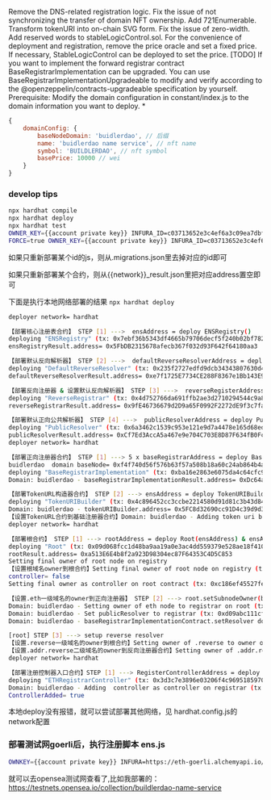 Remove the DNS-related registration logic.
Fix the issue of not synchronizing the transfer of domain NFT ownership.
Add 721Enumerable.
Transform tokenURI into on-chain SVG form.
Fix the issue of zero-width.
Add reserved words to stableLogicControl.sol.
For the convenience of deployment and registration, remove the price oracle and set a fixed price. If necessary, StableLogicControl can be deployed to set the price.
[TODO] If you want to implement the forward registrar contract BaseRegistrarImplementation can be upgraded. You can use BaseRegistrarImplementationUpgradeable to modify and verify according to the @openzeppelin/contracts-upgradeable specification by yourself.
Prerequisite:
Modify the domain configuration in constant/index.js to the domain information you want to deploy.
* 
``` js
{
    domainConfig: {
        baseNodeDomain: 'buidlerdao', // 后缀
        name: 'buidlerdao name service', // nft name
        symbol: 'BUILDLERDAO', // nft symbol
        basePrice: 10000 // wei
    }
}
```

### develop tips
```sh
npx hardhat compile
npx hardhat deploy 
npx hardhat test
OWNER_KEY={{account private key}} INFURA_ID=c03713652e3c4ef6a3c09ea7dbf58711 npx hardhat deploy --network goerli (INFURA_ID可以替换成自己的infuraid，执行前删除deployment/goerli/.migrations.json)
FORCE=true OWNER_KEY={{account private key}} INFURA_ID=c03713652e3c4ef6a3c09ea7dbf58711 npx hardhat deploy --network goerli （强制都重新deploy）
```
如果只重新部署某个id的js，则从.migrations.json里去掉对应的id即可

如果只重新部署某个合约，则从{{network}}_result.json里把对应address置空即可


下面是执行本地网络部署的结果 `npx hardhat deploy`
```sh
deployer network= hardhat

【部署核心注册表合约】 STEP [1] --->  ensAddress = deploy ENSRegistry()
deploying "ENSRegistry" (tx: 0x7ebf36b5343df4665b79706decf5f240b02bf782bec2c2d04470cdbe59b7c0a6)...: deployed at 0x5FbDB2315678afecb367f032d93F642f64180aa3 with 743372 gas
ensRegistryResult.address= 0x5FbDB2315678afecb367f032d93F642f64180aa3

【部署默认反向解析器】 STEP [2] --->  defaultReverseResolverAddress = deploy DefaultReverseResolver(ensAddress)
deploying "DefaultReverseResolver" (tx: 0x235f2727edfd9dcb34343807630d4cb928cb19be344524a24af10319c4d52269)...: deployed at 0xe7f1725E7734CE288F8367e1Bb143E90bb3F0512 with 419103 gas
defaultReverseResolverResult.address= 0xe7f1725E7734CE288F8367e1Bb143E90bb3F0512

【部署反向注册器 & 设置默认反向解析器】 STEP [3] --->  reverseRegisterAddress = deploy ReverseRegistrar(ensAddress, defaultReverseResolverAddress)
deploying "ReverseRegistrar" (tx: 0x4d752766da691ffb2ae3d2710294544c9a80b559e00139e5d84db3966b76c066)...: deployed at 0x9fE46736679d2D9a65F0992F2272dE9f3c7fa6e0 with 1234928 gas
reverseRegistrarResult.address= 0x9fE46736679d2D9a65F0992F2272dE9f3c7fa6e0

【部署默认正向公共解析器】 STEP [4] --->  publicResolverAddress = deploy PublicResolver(ensAddress)
deploying "PublicResolver" (tx: 0x6a3462c1539c953e121e9d7a4478e165d68edff3715eec8997e6062c7b9d99f8)...: deployed at 0xCf7Ed3AccA5a467e9e704C703E8D87F634fB0Fc9 with 1980210 gas
publicResolverResult.address= 0xCf7Ed3AccA5a467e9e704C703E8D87F634fB0Fc9
deployer network= hardhat

【部署正向注册器合约】 STEP [1] ---> 5 x baseRegistrarAddress = deploy BaseRegistrarImplementation(ensAddress, baseNode) & baseRegistrarAddress.addController(owner, true)
buidlerdao  domain baseNode= 0xf4f740d56f576b63f57a508b18a60c24ab864b4afd50efaaeecca234babce5f5
deploying "BaseRegistrarImplementation" (tx: 0xba16e2863e6075da4c64cfc98f115e60c82f6e9811e75922092d95eb59c1872a)...: deployed at 0xDc64a140Aa3E981100a9becA4E685f962f0cF6C9 with 2482613 gas
Domain: buidlerdao - baseRegistrarImplementationResult.address= 0xDc64a140Aa3E981100a9becA4E685f962f0cF6C9

【部署TokenURL构造器合约】 STEP [2] ---> ensAddress = deploy TokenURIBuilder() and setTokenURIBuilder
deploying "TokenURIBuilder" (tx: 0x4c896452cc3ccbe2214580d91d81c3b43d84abae61b083b8b01650f36e167015)...: deployed at 0x5FC8d32690cc91D4c39d9d3abcBD16989F875707 with 1184127 gas
Domain: buidlerdao - tokenURIBuilder.address= 0x5FC8d32690cc91D4c39d9d3abcBD16989F875707
【设置TokenURL合约到基础注册器合约】Domain: buidlerdao - Adding token uri builder to registrar (tx: 0x4a6d488305a6740326776e666f01d843c1c1f74c64b70d31e2acd5f87efe02bd)...
deployer network= hardhat

【部署根合约】 STEP [1] ---> rootAddress = deploy Root(ensAddress) & ensAddress.setOwner(ZERO_HASH, rootAddress) && rootAddress.setSubOwner(reserve.add, reverseRegisterAddress) & rootAddress.setSubOwner(ethw, baseRegisterAddress)
deploying "Root" (tx: 0x09d068fcc1d48ba9aa19a0e3ac4dd559379e528ae18f410e57ea563a486d9a90)...: deployed at 0xa513E6E4b8f2a923D98304ec87F64353C4D5C853 with 563614 gas
rootResult.address= 0xa513E6E4b8f2a923D98304ec87F64353C4D5C853
Setting final owner of root node on registry
【设置根域名owner到根合约】Setting final owner of root node on registry (tx:0x55334b8abdc0bfb829991862f436cbc79196bc3221d427802130739265140102)...
controller= false
Setting final owner as controller on root contract (tx: 0xc186ef45527fe0d757ad20ba67252a6ad5c88a5679597c8bf7dd9f65bde28be4)...

【设置.eth一级域名的owner到正向注册器】 STEP [2] ---> root.setSubnodeOwner(baseNodeDomain) & registrar.setResolver(publicResolver)
Domain: buidlerdao - Setting owner of eth node to registrar on root (tx: 0x446eae58bd0ac131cb1e7bab912b0149eeddcb48823736409ea72f859e9af31f)...
Domain: buidlerdao - Set publicResolver to registrar (tx: 0xd09abc111cf43e37551e7f6a6a90bb7d00685106f025acddbdc2a4c9da95f5af)...
Domain: buidlerdao - baseRegistrarImplementationContract.setResolver done

[root] STEP [3] ---> setup reverse resolver
【设置.reverse一级域名的owner到根合约】Setting owner of .reverse to owner on root (tx: 0xfc461f3a7517f1b3bc7224a9f6b5dfe5dd06c9d233439ca4de4b43e090ee7101)...
【设置.addr.reverse二级域名的owner到反向注册器合约】Setting owner of .addr.reverse to ReverseRegistrar on ensRegistryContract (tx: 0x9c0cb971a350123c117807590fb2e053044295aa87485964ccc54b6d5090e1a4)...
deployer network= hardhat

【部署注册控制器入口合约】STEP [1] ---> RegisterControllerAddress = deploy ETHRegistrarController(baseRegisterAddress,StableLogicControlAddress, reverseRegistrarAddress, minCommitmentAge, maxCommitmentAge) && baseRegisterAddress.addController(controllerAddress,true), reverseRegisterAddress.setController(controllerAddress)
deploying "ETHRegistrarController" (tx: 0x3d3c7e3896e03206f4c969518597088002f3fe7bc5a3db897d4faba0b7fad1d2)...: deployed at 0x9A676e781A523b5d0C0e43731313A708CB607508 with 1938236 gas
Domain: buidlerdao - Adding  controller as controller on registrar (tx: 0x2574349cbec760a0386577ab9ba35c3055eeb09cd58136c721cf3e7e8320ca64)...
ControllerAdded= true
```
本地deploy没有报错，就可以尝试部署其他网络，见 hardhat.config.js的network配置

### 部署测试网goerli后，执行注册脚本 ens.js

```sh
OWNKEY={{account private key}} INFURA=https://eth-goerli.alchemyapi.io/v2/GlaeWuylnNM3uuOo-SAwJxuwTdqHaY5l  node ens.js
```
就可以去opensea测试网查看了,比如我部署的：https://testnets.opensea.io/collection/buildlerdao-name-service

